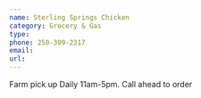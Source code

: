 ```yaml
---
name: Sterling Springs Chicken
category: Grocery & Gas
type:
phone: 250-309-2317
email:
url:
---
```


Farm pick up Daily 11am-5pm. Call ahead to order
